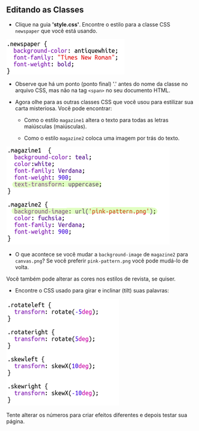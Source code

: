 ## Editando as Classes

+ Clique na guia **'style.css'**. Encontre o estilo para a classe CSS `newspaper` que você está usando.

![screenshot](images/letter-newspaper.png)

+ Observe que há um ponto (ponto final) '.' antes do nome da classe no arquivo CSS, mas não na tag `<span>` no seu documento HTML.

+ Agora olhe para as outras classes CSS que você usou para estilizar sua carta misteriosa. Você pode encontrar:
    
    + Como o estilo `magazine1` altera o texto para todas as letras maiúsculas (maiúsculas).
    
    + Como o estilo `magazine2` coloca uma imagem por trás do texto.

![screenshot](images/letter-magazines.png)

+ O que acontece se você mudar a `background-image` de `magazine2` para `canvas.png`? Se você preferir `pink-pattern.png` você pode mudá-lo de volta. 

Você também pode alterar as cores nos estilos de revista, se quiser.

+ Encontre o CSS usado para girar e inclinar (tilt) suas palavras:

![screenshot](images/letter-rotate-skew.png)

Tente alterar os números para criar efeitos diferentes e depois testar sua página.